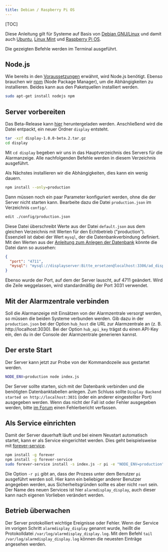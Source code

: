 ```yaml
---
title: Debian / Raspberry Pi OS
---
```

[TOC]

Diese Anleitung gilt für Systeme auf Basis von [Debian GNU/Linux](https://www.debian.org/) und damit auch [Ubuntu](https://ubuntu.com/), [Linux Mint](https://linuxmint.com/) und [Raspberry Pi OS](https://www.raspberrypi.org/downloads/raspberry-pi-os/).

Die gezeigten Befehle werden im Terminal ausgeführt.

## Node.js
Wie bereits in den [Voraussetzungen](../../Voraussetzungen#page_Node.js) erwähnt, wird Node.js benötigt.
Ebenso brauchen wir [npm](https://www.npmjs.com/) (Node Package Manager), um die Abhängigkeiten zu installieren.
Beides kann aus den Paketquellen installiert werden.
```bash
sudo apt-get install nodejs npm
```

## Server vorbereiten
Das Beta-Release kann [hier](https://github.com/alarmdisplay/display-backend/releases/download/v1.0.0-beta.2/display-1.0.0-beta.2.tar.gz) heruntergeladen werden.
Anschließend wird die Datei entpackt, ein neuer Ordner `display` entsteht.

```bash
tar -xzf display-1.0.0-beta.2.tar.gz
cd display
```

Mit `cd display` begeben wir uns in das Hauptverzeichnis des Servers für die Alarmanzeige.
Alle nachfolgenden Befehle werden in diesem Verzeichnis ausgeführt.

Als Nächstes installieren wir die Abhängigkeiten, dies kann ein wenig dauern.
```bash
npm install --only=production
```

Dann müssen noch ein paar Parameter konfiguriert werden, ohne die der Server nicht starten kann.
Bearbeite dazu die Datei `production.json` im Verzeichnis `config/`.
```bash
edit ./config/production.json
```

Diese Datei überschreibt Werte aus der Datei `default.json` aus dem gleichen Verzeichnis mit Werten für den Echtbetrieb ("production").
Essenziell ist dabei der Wert `mysql`, der die Datenbankverbindung definiert.
Mit den Werten aus der [Anleitung zum Anlegen der Datenbank](Allgemein#page_Datenbank) könnte die Datei dann so aussehen:
```json
{
  "port": "4711",
  "mysql": "mysql://displayserver:Bitte_ersetzen@localhost:3306/ad_display"
}
```

Ebenso wurde der Port, auf dem der Server lauscht, auf 4711 geändert.
Wird die Zeile weggelassen, wird standardmäßig der Port 3031 verwendet.

## Mit der Alarmzentrale verbinden
Soll die Alarmanzeige mit Einsätzen von der Alarmzentrale versorgt werden, so müssen die beiden Systeme verbunden werden.
Gib dazu in der `production.json` bei der Option `hub_host` die URL zur Alarmzentrale an (z. B. http://localhost:3030).
Bei der Option `hub_api_key` trägst du einen API-Key ein, den du in der Console der Alarmzentrale generieren kannst.

## Der erste Start
Der Server kann jetzt zur Probe von der Kommandozeile aus gestartet werden.
```bash
NODE_ENV=production node index.js
```
Der Server sollte starten, sich mit der Datenbank verbinden und die benötigten Datenbanktabellen anlegen.
Zum Schluss sollte `Display Backend started on http://localhost:3031` (oder ein anderer eingestellter Port) ausgegeben werden.
Wenn das nicht der Fall ist oder Fehler ausgegeben werden, bitte [im Forum](https://community.alarmdisplay.org/c/support/beta-test/6) einen Fehlerbericht verfassen.

## Als Service einrichten
Damit der Server dauerhaft läuft und bei einem Neustart automatisch startet, kann er als Service eingerichtet werden.
Dies geht beispielsweise mit [forever-service](https://github.com/zapty/forever-service).
```bash
npm install -g forever
npm install -g forever-service
sudo forever-service install -s index.js -r pi -e "NODE_ENV=production" alarmdisplay_display
```
Die Option `-r pi` gibt an, dass der Prozess unter dem Benutzer `pi` ausgeführt werden soll.
Hier kann ein beliebiger anderer Benutzer angegeben werden, aus Sicherheitsgründen sollte es aber nicht `root` sein.
Der Name des neuen Services ist hier `alarmdisplay_display`, auch dieser kann nach eigenen Vorlieben verändert werden.

## Betrieb überwachen
Der Server protokolliert wichtige Ereignisse oder Fehler.
Wenn der Service im vorigen Schritt `alarmdisplay_display` genannt wurde, heißt die Protokolldatei `/var/log/alarmdisplay_display.log`.
Mit dem Befehl `tail /var/log/alarmdisplay_display.log` können die neuesten Einträge angesehen werden.